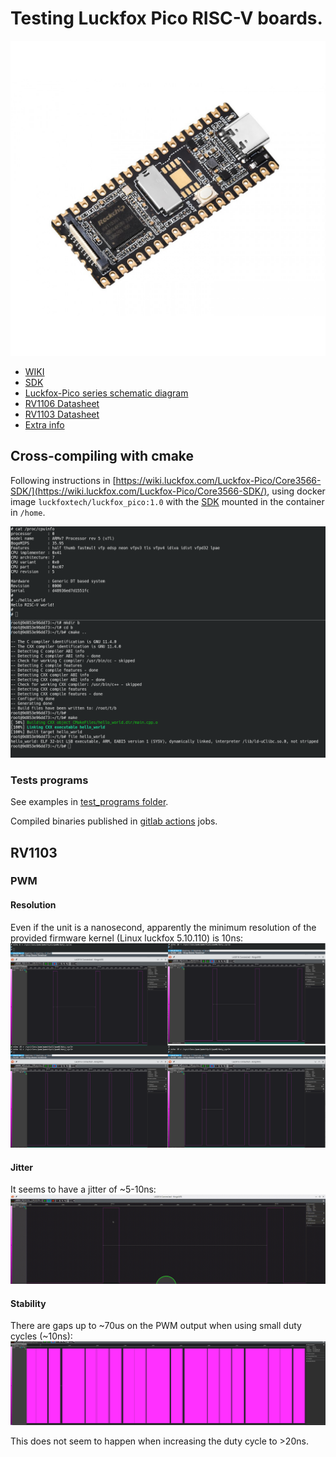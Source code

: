 # Testing Luckfox Pico RISC-V boards.

![Pico board](doc/Luckfox-Pico-1-1100x1100w.jpg)

* [WIKI](https://wiki.luckfox.com/Luckfox-Pico/Luckfox-Pico-quick-start/)
* [SDK](https://github.com/LuckfoxTECH/luckfox-pico)
* [Luckfox-Pico series schematic diagram](https://files.luckfox.com/wiki/Luckfox-Pico/PDF/SCH/Luckfox%20Pico%20%E5%8E%9F%E7%90%86%E5%9B%BE.7z)
* [RV1106 Datasheet](https://files.luckfox.com/wiki/Luckfox-Pico/PDF/Rockchip%20RV1106%20Datasheet%20V1.3-20230522.pdf)
* [RV1103 Datasheet](https://files.luckfox.com/wiki/Luckfox-Pico/PDF/doc.7z)
* [Extra info](https://wiki.luckfox.com/Luckfox-Pico/Datasheets/)

## Cross-compiling with cmake
Following instructions in [https://wiki.luckfox.com/Luckfox-Pico/Core3566-SDK/](https://wiki.luckfox.com/Luckfox-Pico/Core3566-SDK/), using docker image ```luckfoxtech/luckfox_pico:1.0``` with the [SDK](https://github.com/LuckfoxTECH/luckfox-pico) mounted in the container in ```/home```.

![Cross-compiling and running a hello world application](doc/cross_compiling_and_running_hello_world.png)
### Tests programs
See examples in [test_programs folder](test_programs/).

Compiled binaries published in [gitlab actions](https://github.com/naelolaiz/luckfox_rockchip_testing/actions/) jobs.

## RV1103
### PWM
#### Resolution
Even if the unit is a nanosecond, apparently the minimum resolution of the provided firmware kernel (Linux luckfox 5.10.110) is 10ns: 
![testing PWM resolution on RV1103](doc/testing_pwm_resolution_on_RV1103.png)

#### Jitter
It seems to have a jitter of ~5-10ns:
![testing PWM jitter on RV1103](doc/testing_pwm_jitter_on_RV1103.gif)

#### Stability
There are gaps up to ~70us on the PWM output when using small duty cycles (~10ns):
![testing PWM stability on RV1103](doc/testing_pwm_stability_on_RV1103.png)

This does not seem to happen when increasing the duty cycle to >20ns.
